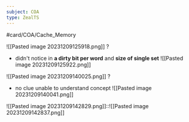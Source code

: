 ```yaml
---
subject: COA
type: ZealTS
---
```

#card/COA/Cache_Memory 

![[Pasted image 20231209125918.png]]
?
- didn't notice in **a dirty bit per word** and **size of single set**
![[Pasted image 20231209125922.png]] <!--SR:!2023-12-15,2,150-->


![[Pasted image 20231209140025.png]]
?
- no clue unable to understand concept
![[Pasted image 20231209140041.png]] <!--SR:!2023-12-15,2,150-->


![[Pasted image 20231209142829.png]]::![[Pasted image 20231209142837.png]] <!--SR:!2023-12-14,2,150-->

